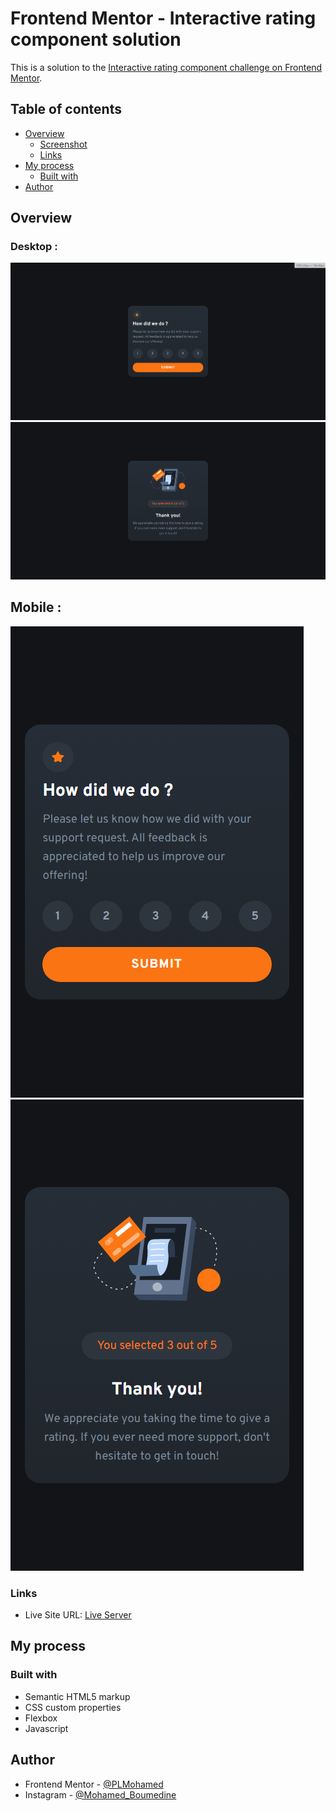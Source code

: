 # Frontend Mentor - Interactive rating component solution

This is a solution to the [Interactive rating component challenge on Frontend Mentor](https://www.frontendmentor.io/challenges/interactive-rating-component-koxpeBUmI). 

## Table of contents

- [Overview](#overview)
  - [Screenshot](#screenshot)
  - [Links](#links)
- [My process](#my-process)
  - [Built with](#built-with)
- [Author](#author)


## Overview


### Desktop :
![](./images/desktop.png)
![](./images/thanks-desktop.png)

## Mobile :
![](./images/mobile.png)
![](./images/thanks-mobile.png)


### Links

- Live Site URL: [Live Server](https://plmohamed.github.io/Interactive-rating-component/)

## My process

### Built with

- Semantic HTML5 markup
- CSS custom properties
- Flexbox
- Javascript

## Author

  - Frontend Mentor - [@PLMohamed](https://www.frontendmentor.io/profile/PLMohamed)
  - Instagram - [@Mohamed_Boumedine](https://www.instagram.com/mohamed_boumedine/)



